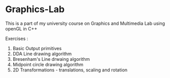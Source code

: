 # Graphics-Lab
This is a part of my university course on Graphics and Multimedia Lab using openGL in C++

Exercises :
  1. Basic Output primitives
  2. DDA Line drawing algorithm
  3. Bresenham's Line drwaing algorithm
  4. Midpoint circle drawing algorithm
  5. 2D Transformations - translations, scaling and rotation
